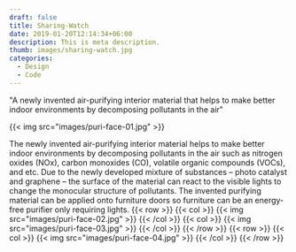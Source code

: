 ```yaml
---
draft: false
title: Sharing-Watch
date: 2019-01-20T12:14:34+06:00
description: This is meta description.
thumb: images/sharing-watch.jpg
categories:
  - Design
  - Code
---
```


"A newly invented air-purifying interior material that helps to make better indoor environments by decomposing pollutants in the air"

{{< img src="images/puri-face-01.jpg" >}}

The newly invented air-purifying interior material helps to make better indoor environments by decomposing pollutants in the air such as nitrogen oxides (NOx), carbon monoxides (CO), volatile organic compounds (VOCs), and etc. Due to the newly developed mixture of substances – photo catalyst and graphene – the surface of the material can react to the visible lights to change the monocular structure of pollutants. The invented purifying material can be applied onto furniture doors so furniture can be an energy-free purifier only requiring lights. 
{{< row >}}
  {{< col >}}
    {{< img src="images/puri-face-02.jpg" >}}
  {{< /col >}}
  {{< col >}}
    {{< img src="images/puri-face-03.jpg" >}}
  {{< /col >}}
{{< /row >}}
{{< row >}}
  {{< col >}}
{{< img src="images/puri-face-04.jpg" >}}
  {{< /col >}}
{{< /row >}}